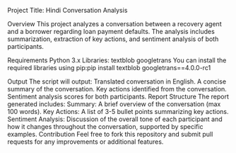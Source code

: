 Project Title: Hindi Conversation Analysis

Overview
This project analyzes a conversation between a recovery agent and a borrower regarding loan payment defaults. The analysis includes summarization, extraction of key actions, and sentiment analysis of both participants.

Requirements
Python 3.x
Libraries:
textblob
googletrans
You can install the required libraries using pip:pip install textblob googletrans==4.0.0-rc1

Output
The script will output:
Translated conversation in English.
A concise summary of the conversation.
Key actions identified from the conversation.
Sentiment analysis scores for both participants.
Report Structure
The report generated includes:
Summary: A brief overview of the conversation (max 100 words).
Key Actions: A list of 3-5 bullet points summarizing key actions.
Sentiment Analysis: Discussion of the overall tone of each participant and how it changes throughout the conversation, supported by specific examples.
Contribution
Feel free to fork this repository and submit pull requests for any improvements or additional features.

